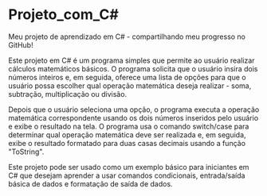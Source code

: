 # Projeto_com_C#
 Meu projeto de aprendizado em C# - compartilhando meu progresso no GitHub!

Este projeto em C# é um programa simples que permite ao usuário realizar cálculos matemáticos básicos. O programa solicita que o usuário insira dois números inteiros e, em seguida, oferece uma lista de opções para que o usuário possa escolher qual operação matemática deseja realizar - soma, subtração, multiplicação ou divisão.

Depois que o usuário seleciona uma opção, o programa executa a operação matemática correspondente usando os dois números inseridos pelo usuário e exibe o resultado na tela. O programa usa o comando switch/case para determinar qual operação matemática deve ser realizada e, em seguida, exibe o resultado formatado para duas casas decimais usando a função "ToString".

Este projeto pode ser usado como um exemplo básico para iniciantes em C# que desejam aprender a usar comandos condicionais, entrada/saída básica de dados e formatação de saída de dados.

